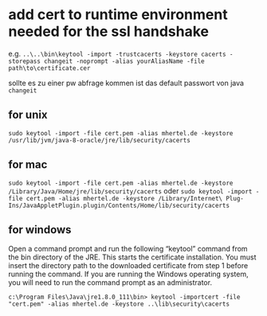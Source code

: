 # add cert to runtime environment needed for the ssl handshake

e.g.
`..\..\bin\keytool -import -trustcacerts -keystore cacerts -storepass changeit -noprompt -alias yourAliasName -file path\to\certificate.cer`

sollte es zu einer pw abfrage kommen ist das default passwort von java `changeit`

## for unix
`sudo keytool -import -file cert.pem -alias mhertel.de -keystore /usr/lib/jvm/java-8-oracle/jre/lib/security/cacerts`
## for mac
`sudo keytool -import -file cert.pem -alias mhertel.de -keystore /Library/Java/Home/jre/lib/security/cacerts`
oder
`sudo keytool -import -file cert.pem -alias mhertel.de -keystore /Library/Internet\ Plug-Ins/JavaAppletPlugin.plugin/Contents/Home/lib/security/cacerts`

## for windows
Open a command prompt and run the following “keytool” command from the bin directory of the JRE. This starts the certificate installation. You must insert the directory path to the downloaded certificate from step 1 before running the command. If you are running the Windows operating system, you will need to run the command prompt as an administrator.

`c:\Program Files\Java\jre1.8.0_111\bin>
keytool -importcert -file "cert.pem" -alias mhertel.de -keystore ..\lib\security\cacerts `